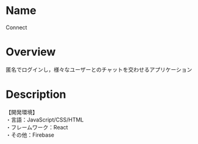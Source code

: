 # Name
Connect

# Overview
匿名でログインし，様々なユーザーとのチャットを交わせるアプリケーション

# Description
【開発環境】<br>
・言語：JavaScript/CSS/HTML<br>
・フレームワーク：React<br>
・その他：Firebase
